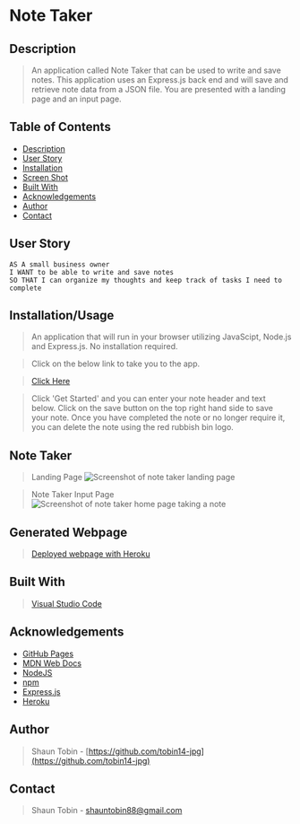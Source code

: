 # Note Taker

## Description

> An application called Note Taker that can be used to write and save notes. This application uses an Express.js back end and will save and retrieve note data from a JSON file. You are presented with a landing page and an input page.

 ## Table of Contents 
  - [Description](#description)
  - [User Story](#user-story)
  - [Installation](#installation)
  - [Screen Shot](#screen-shot)
  - [Built With](#built-with)
  - [Acknowledgements](#acknowledgements)
  - [Author](#author)
  - [Contact](#contact)

## User Story
```
AS A small business owner
I WANT to be able to write and save notes
SO THAT I can organize my thoughts and keep track of tasks I need to complete

```

## Installation/Usage

> An application that will run in your browser utilizing JavaScipt, Node.js and Express.js. No installation required.

>Click on the below link to take you to the app. 

> [Click Here](https://calm-reaches-74011.herokuapp.com/)

>Click 'Get Started' and you can enter your note header and text below. Click on the save button on the top right hand side to save your note. Once you have completed the note or no longer require it, you can delete the note using the red rubbish bin logo. 

## Note Taker

>Landing Page
><img src=".\assets\images\screenshot.JPG" alt="Screenshot of note taker landing page">

>Note Taker Input Page
><img src=".\assets\images\screenshot2.JPG" alt="Screenshot of note taker home page taking a note">

## Generated Webpage

> [Deployed webpage with Heroku](https://calm-reaches-74011.herokuapp.com/) 

## Built With

> [Visual Studio Code](https://code.visualstudio.com/)

## Acknowledgements

* [GitHub Pages](https://pages.github.com)
* [MDN Web Docs](https://developer.mozilla.org/en-US/)
* [NodeJS](https://nodejs.org/en/)
* [npm](https://www.npmjs.com/)
* [Express.js](https://expressjs.com/)
* [Heroku](https://id.heroku.com/login)

## Author

> Shaun Tobin - [https://github.com/tobin14-jpg](https://github.com/tobin14-jpg)

## Contact 

> Shaun Tobin - shauntobin88@gmail.com
